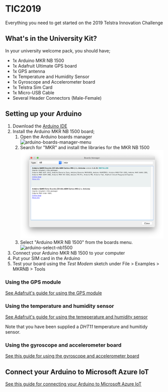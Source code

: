 # TIC2019
Everything you need to get started on the 2019 Telstra Innovation Challenge


## What's in the University Kit?

In your university welcome pack, you should have;
- 1x Arduino MKR NB 1500
- 1x Adafruit Ultimate GPS board 
- 1x GPS antenna
- 1x Temperature and Humidity Sensor
- 1x Gyroscope and Accelerometer board
- 1x Telstra Sim Card
- 1x Micro-USB Cable
- Several Header Connectors (Male-Female) 


## Setting up your Arduino

1. Download the [Arduino IDE](arduino.cc)
1. Install the Arduino MKR NB 1500 board;
    1. Open the Arduino boards manager  
    ![arduino-boards-manager-menu]
    1. Search for "MKR" and install the libraries for the MKR NB 1500  
    ![arduino-boards-manager-window]
    1. Select "Arduino MKR NB 1500" from the boards menu.  
    ![arduino-select-nb1500]
1. Connect your Arduino MKR NB 1500 to your computer
1. Put your SIM card in the Arduino
1. Test your board using the _Test Modem_ sketch under File > Examples > MKRNB > Tools


### Using the GPS module

[See Adafruit's guide for using the GPS module](https://learn.adafruit.com/adafruit-ultimate-gps/arduino-wiring)


### Using the temperature and humidity sensor

[See Adafruit's guide for using the temeperature and humidity sensor](https://learn.adafruit.com/dht/using-a-dhtxx-sensor)

Note that you have been supplied a *DHT11* temperature and humitidy sensor.


### Using the gyroscope and accelerometer board

[See this guide for using the gyroscope and accelerometer board](https://electrosome.com/interfacing-mpu-6050-gy-521-arduino-uno/)


## Connect your Arduino to Microsoft Azure IoT

[See this guide for connecting your Arduino to Microsoft Azure IoT](https://github.com/telstra/TIC2019-Azure-Guide)



[arduino-boards-manager-menu]: images/arduino-boards-manager-menu.png "Open the boards manager window"
[arduino-boards-manager-window]: images/arduino-boards-manager-window.png "Download the libraries for the MKR NB1500"
[arduino-select-nb1500]: images/arduino-select-nb1500.png "Select the MKR NB 1500 board"
